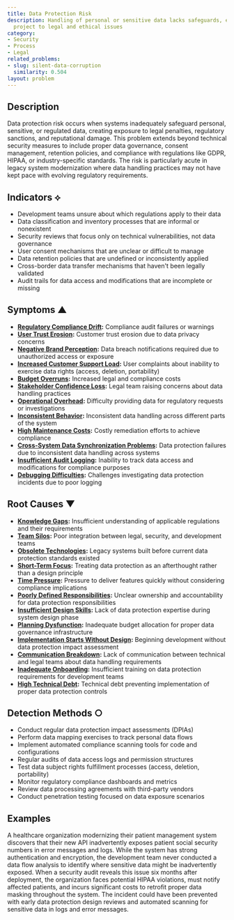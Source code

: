 ```yaml
---
title: Data Protection Risk
description: Handling of personal or sensitive data lacks safeguards, exposing the
  project to legal and ethical issues
category:
- Security
- Process
- Legal
related_problems:
- slug: silent-data-corruption
  similarity: 0.504
layout: problem
---
```


## Description

Data protection risk occurs when systems inadequately safeguard personal, sensitive, or regulated data, creating exposure to legal penalties, regulatory sanctions, and reputational damage. This problem extends beyond technical security measures to include proper data governance, consent management, retention policies, and compliance with regulations like GDPR, HIPAA, or industry-specific standards. The risk is particularly acute in legacy system modernization where data handling practices may not have kept pace with evolving regulatory requirements.

## Indicators ⟡

- Development teams unsure about which regulations apply to their data
- Data classification and inventory processes that are informal or nonexistent
- Security reviews that focus only on technical vulnerabilities, not data governance
- User consent mechanisms that are unclear or difficult to manage
- Data retention policies that are undefined or inconsistently applied
- Cross-border data transfer mechanisms that haven't been legally validated
- Audit trails for data access and modifications that are incomplete or missing

## Symptoms ▲

- **[Regulatory Compliance Drift](regulatory-compliance-drift.md):** Compliance audit failures or warnings
- **[User Trust Erosion](user-trust-erosion.md):** Customer trust erosion due to data privacy concerns
- **[Negative Brand Perception](negative-brand-perception.md):** Data breach notifications required due to unauthorized access or exposure
- **[Increased Customer Support Load](increased-customer-support-load.md):** User complaints about inability to exercise data rights (access, deletion, portability)
- **[Budget Overruns](budget-overruns.md):** Increased legal and compliance costs
- **[Stakeholder Confidence Loss](stakeholder-confidence-loss.md):** Legal team raising concerns about data handling practices
- **[Operational Overhead](operational-overhead.md):** Difficulty providing data for regulatory requests or investigations
- **[Inconsistent Behavior](inconsistent-behavior.md):** Inconsistent data handling across different parts of the system
- **[High Maintenance Costs](high-maintenance-costs.md):** Costly remediation efforts to achieve compliance
- **[Cross-System Data Synchronization Problems](cross-system-data-synchronization-problems.md):** Data protection failures due to inconsistent data handling across systems
- **[Insufficient Audit Logging](insufficient-audit-logging.md):** Inability to track data access and modifications for compliance purposes
- **[Debugging Difficulties](debugging-difficulties.md):** Challenges investigating data protection incidents due to poor logging

## Root Causes ▼

- **[Knowledge Gaps](knowledge-gaps.md):** Insufficient understanding of applicable regulations and their requirements
- **[Team Silos](team-silos.md):** Poor integration between legal, security, and development teams
- **[Obsolete Technologies](obsolete-technologies.md):** Legacy systems built before current data protection standards existed
- **[Short-Term Focus](short-term-focus.md):** Treating data protection as an afterthought rather than a design principle
- **[Time Pressure](time-pressure.md):** Pressure to deliver features quickly without considering compliance implications
- **[Poorly Defined Responsibilities](poorly-defined-responsibilities.md):** Unclear ownership and accountability for data protection responsibilities
- **[Insufficient Design Skills](insufficient-design-skills.md):** Lack of data protection expertise during system design phase
- **[Planning Dysfunction](planning-dysfunction.md):** Inadequate budget allocation for proper data governance infrastructure
- **[Implementation Starts Without Design](implementation-starts-without-design.md):** Beginning development without data protection impact assessment
- **[Communication Breakdown](communication-breakdown.md):** Lack of communication between technical and legal teams about data handling requirements
- **[Inadequate Onboarding](inadequate-onboarding.md):** Insufficient training on data protection requirements for development teams
- **[High Technical Debt](high-technical-debt.md):** Technical debt preventing implementation of proper data protection controls

## Detection Methods ○

- Conduct regular data protection impact assessments (DPIAs)
- Perform data mapping exercises to track personal data flows
- Implement automated compliance scanning tools for code and configurations
- Regular audits of data access logs and permission structures
- Test data subject rights fulfillment processes (access, deletion, portability)
- Monitor regulatory compliance dashboards and metrics
- Review data processing agreements with third-party vendors
- Conduct penetration testing focused on data exposure scenarios

## Examples

A healthcare organization modernizing their patient management system discovers that their new API inadvertently exposes patient social security numbers in error messages and logs. While the system has strong authentication and encryption, the development team never conducted a data flow analysis to identify where sensitive data might be inadvertently exposed. When a security audit reveals this issue six months after deployment, the organization faces potential HIPAA violations, must notify affected patients, and incurs significant costs to retrofit proper data masking throughout the system. The incident could have been prevented with early data protection design reviews and automated scanning for sensitive data in logs and error messages.
